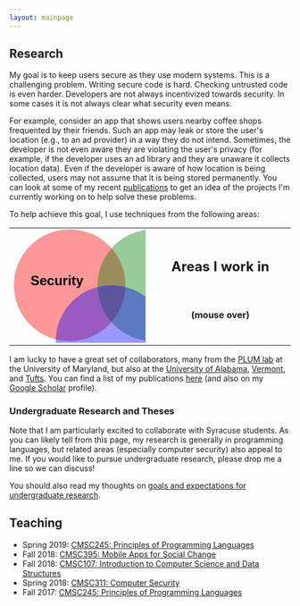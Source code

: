 ```yaml
---
layout: mainpage
---
```


## Research

My goal is to keep users secure as they use modern systems. This is a
challenging problem. Writing secure code is hard. Checking untrusted
code is even harder. Developers are not always incentivized towards
security. In some cases it is not always clear what security even
means.

For example, consider an app that shows users nearby coffee shops
frequented by their friends. Such an app may leak or store the user's
location (e.g., to an ad provider) in a way they do not
intend. Sometimes, the developer is not even aware they are violating
the user's privacy (for example, if the developer uses an ad library
and they are unaware it collects location data). Even if the developer
is aware of how location is being collected, users may not assume that
it is being stored permanently. You can look at some of my recent
[publications](/publications) to get an idea of the projects I'm
currently working on to help solve these problems.

To help achieve this goal, I use techniques from the following areas:

<table id="mainpgvenn">
  <tr id="areastr">
    <td width="50%">
    <svg width="350" height="300" xmlns="http://www.w3.org/2000/svg">
        <circle fill-opacity=".4" r="100" cx="100" cy="100" fill="red" 
            id="circle1" />
    <text font-weight="bold" xml:space="preserve" 
        text-anchor="start" 
            font-family="Helvetica, Arial, sans-serif"
            font-size="24" 
            y="100" x="30" stroke-opacity="null" stroke-width="0" stroke="#000" fill="#000000">Security</text>
    <circle fill-opacity=".4" r="100" cx="250" cy="100" fill="green" 
            id="circle2" />
    <text font-weight="bold" xml:space="preserve" 
        text-anchor="start" 
            font-family="Helvetica, Arial, sans-serif"
            font-size="24" 
            y="100" x="250" stroke-opacity="null" stroke-width="0" stroke="#000" fill="#000000">PL</text>
    <circle fill-opacity=".4" r="100" cx="175" cy="200" fill="blue" 
            id="circle3" />
    <text font-weight="bold" xml:space="preserve" 
        text-anchor="start" 
            font-family="Helvetica, Arial, sans-serif"
            font-size="24" 
            y="235" x="125" stroke-opacity="null" stroke-width="0" stroke="#000" fill="#000000">Systems</text>
   </svg>
   </td>
   <td id="areadesc">
       <div><h2 style="text-align:center">Areas I work in</h2><br />
           <h4 style="text-align:center">(mouse over)</h4>
      </div>
   </td>
   <td id="secdesc" class="areadescleft" style="display:none">
      <h3>Security</h3>
      <hr />
      <p>Security is a broad area, but unified by a common challenge:
      identifying gaps between abstractions that allow potential
      attackers to exploit systems. I frequently use definitions from
      security such as <a
      href="https://en.wikipedia.org/wiki/Non-interference_(security)">noninterference</a>
      and techniques such as <a
      href="https://en.wikipedia.org/wiki/Process_isolation">process
      isolation</a>. My current work addresses key challenges in <a
      href="https://en.wikipedia.org/wiki/Reverse_engineering">reverse
      engineering</a></p>
   </td>
   <td id="pldesc" class="areadescleft" style="display:none">
      <h3>Programming Languages</h3>
      <hr />
      <p>Reasoning about a program's security requires being able to
      precisely define its
      behavior. <a href="https://en.wikipedia.org/wiki/Programming_language_theory">Programming language theory</a>
      allows us to treat programs as artifacts. I frequently use
      techniques from PL to define and reason about programs. Some of
      these techniques include
      <a href="https://en.wikipedia.org/wiki/Static_program_analysis">static analysis</a>
      <a href="https://en.wikipedia.org/wiki/Abstract_interpretation">abstract interpretation</a>
      and
      <a href="https://en.wikipedia.org/wiki/Symbolic_execution">symbolic execution</a>.</p>
      </td>
   <td id="hcidesc" class="areadescleft" style="display:none">
      <h3>Systems</h3>
      <hr />

      <p>Theory is useful for formally arguing about what security
      means and how to enforce it. But ultimately we want to
      <i>implement</i> our ideas in real systems. A core focus of my
      work is to scale well-engineered solutions to challenging
      problems up to production systems.</p>

  </td>
  </tr>

</table>

I am lucky to have a great set of collaborators, many from the [PLUM
lab](https://github.com/plum-umd) at the University of Maryland, but
also at the [University of Alabama](https://thomas.gilray.org/),
[Vermont](http://david.darais.com/), and
[Tufts](https://www.cs.tufts.edu/~jfoster/). You can find a list of my
publications [here](/publications) (and also on my [Google
Scholar](https://scholar.google.com/citations?user=HpJLJWUAAAAJ&hl=en)
profile).

### Undergraduate Research and Theses

Note that I am particularly excited to collaborate with Syracuse
students. As you can likely tell from this page, my research is
generally in programming languages, but related areas (especially
computer security) also appeal to me. If you would like to pursue
undergraduate research, please drop me a line so we can discuss!

You should also read my thoughts on [goals and expectations for
undergraduate research](/undergrad-research-goals).

## Teaching

- Spring 2019: [CMSC245: Principles of Programming Languages](http://www.kmicinski.com/cs245)
- Fall 2018: [CMSC395: Mobile Apps for Social Change](http://kmicinski.com/mobile-apps/)
- Fall 2018: [CMSC107: Introduction to Computer Science and Data Structures](http://kmicinski.com/cs107/)
- Spring 2018: [CMSC311: Computer Security](http://www.kmicinski.com/cybersecurity-course)
- Fall 2017: [CMSC245: Principles of Programming Languages](http://www.kmicinski.com/cmsc245)
